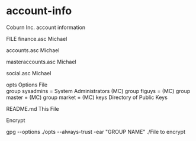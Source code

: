 account-info
============

Coburn Inc. account information

FILE
finance.asc 		Michael

accounts.asc		Michael

masteraccounts.asc	Michael

social.asc		Michael

opts			Options File  
				group sysadmins = System Administrators (MC) 
				group figuys = (MC)
				group master = (MC)
				group market = (MC)
keys			Directory of Public Keys

README.md		This File

Encrypt 

gpg --options ./opts --always-trust -ear "GROUP NAME" ./File to encrypt
